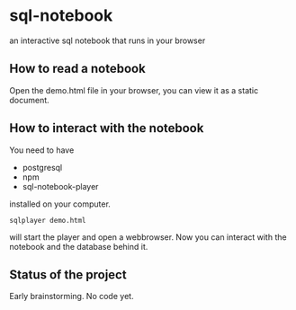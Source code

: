 # sql-notebook
an interactive sql notebook that runs in your browser

## How to read a notebook

Open the demo.html file in your browser, you can view it as a static document.

## How to interact with the notebook

You need to have

* postgresql
* npm
* sql-notebook-player


installed on your computer. 

    sqlplayer demo.html

will start the player and open a webbrowser. Now you can interact
with the notebook and the database behind it.


## Status of the project

Early brainstorming. No code yet.

